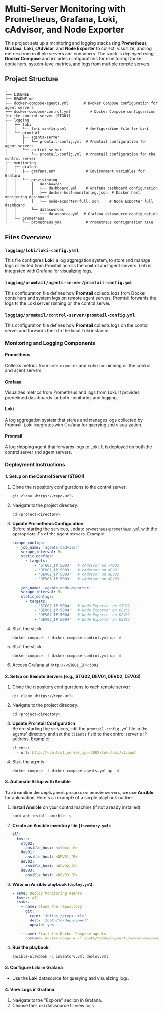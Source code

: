 # Multi-Server Monitoring with Prometheus, Grafana, Loki, cAdvisor, and Node Exporter

This project sets up a monitoring and logging stack using **Prometheus**, **Grafana**, **Loki**, **cAdvisor**, and **Node Exporter** to collect, visualize, and log metrics from multiple servers and containers. The stack is deployed using **Docker Compose** and includes configurations for monitoring Docker containers, system-level metrics, and logs from multiple remote servers.

## Project Structure

```
.
├── LICENSE
├── README.md
├── docker-compose-agents.yml       # Docker Compose configuration for agent servers
├── docker-compose-control.yml         # Docker Compose configuration for the control server (STG01)
├── logging
│   ├── loki
│   │   └── loki-config.yaml         # Configuration file for Loki
│   └── promtail
│       ├── agents-server
│       │   └── promtail-config.yml  # Promtail configuration for agent servers
│       └── control-server
│           └── promtail-config.yml  # Promtail configuration for the control server
├── monitoring
│   ├── grafana
│   │   ├── grafana.env              # Environment variables for Grafana
│   │   └── provisioning
│   │       ├── dashboards
│   │       │   ├── dashboard.yml    # Grafana dashboard configuration
│   │       │   ├── docker-host-monitoring.json  # Docker host monitoring dashboard
│   │       │   └── node-exporter-full.json     # Node Exporter full dashboard
│   │       └── datasources
│   │           └── datasource.yml  # Grafana datasource configuration
│   └── prometheus
│       └── prometheus.yml           # Prometheus configuration file
```

## Files Overview

### `logging/loki/loki-config.yaml`
This file configures **Loki**, a log aggregation system, to store and manage logs collected from Promtail across the control and agent servers. Loki is integrated with Grafana for visualizing logs.

### `logging/promtail/agents-server/promtail-config.yml`
This configuration file defines how **Promtail** collects logs from Docker containers and system logs on remote agent servers. Promtail forwards the logs to the Loki server running on the control server.

### `logging/promtail/control-server/promtail-config.yml`
This configuration file defines how **Promtail** collects logs on the control server and forwards them to the local Loki instance.

### Monitoring and Logging Components

#### **Prometheus**
Collects metrics from `node-exporter` and `cAdvisor` running on the control and agent servers.

#### **Grafana**
Visualizes metrics from Prometheus and logs from Loki. It provides predefined dashboards for both monitoring and logging.

#### **Loki**
A log aggregation system that stores and manages logs collected by Promtail. Loki integrates with Grafana for querying and visualization.

#### **Promtail**
A log shipping agent that forwards logs to Loki. It is deployed on both the control server and agent servers.

### Deployment Instructions

#### 1. Setup on the Control Server (STG01)

1. Clone the repository configurations to the control server:
   ```bash
   git clone <https://repo-url>
   ```
2. Navigate to the project directory:
   ```bash
   cd <project-directory>
   ```
3. **Update Prometheus Configuration**:  
   Before starting the services, update `prometheus/prometheus.yml` with the appropriate IPs of the agent servers. Example:

   ```yaml
   scrape_configs:
     - job_name: 'agents-cadvisor'
       scrape_interval: 5s
       static_configs:
         - targets:
             - 'STG02_IP:5003'   # cAdvisor on STG02
             - 'DEV01_IP:5003'   # cAdvisor on DEV01
             - 'DEV02_IP:5003'   # cAdvisor on DEV02
             - 'DEV03_IP:5003'   # cAdvisor on DEV03

     - job_name: 'agents-node-exporter'
       scrape_interval: 5s
       static_configs:
         - targets:
             - 'STG02_IP:5004'   # Node Exporter on STG02
             - 'DEV01_IP:5004'   # Node Exporter on DEV01
             - 'DEV02_IP:5004'   # Node Exporter on DEV02
             - 'DEV03_IP:5004'   # Node Exporter on DEV03
   ```
4. Start the stack:
   ```bash
   docker-compose -f docker-compose-control.yml up -d
5. Start the stack:
   ```bash
   docker-compose -f docker-compose-control.yml up -d
   ```
6. Access Grafana at `http://<STG01_IP>:5001`.

#### 2. Setup on Remote Servers (e.g., STG02, DEV01, DEV02, DEV03)

1. Clone the repository configurations to each remote server:
   ```bash
   git clone <https://repo-url>
   ```
2. Navigate to the project directory:
   ```bash
   cd <project-directory>
   ```
3. **Update Promtail Configuration**:  
   Before starting the services, edit the `promtail-config.yml` file in the agents' directory and set the `clients` field to the control server's IP address. Example:

   ```yaml
   clients:
     - url: http://<control_server_ip>:5002/loki/api/v1/push
   ```
4. Start the agents:
   ```bash
   docker-compose -f docker-compose-agents.yml up -d
   ```

#### 3. Automate Setup with Ansible

To streamline the deployment process on remote servers, we use **Ansible** for automation. Here's an example of a simple playbook outline:

1. **Install Ansible** on your control machine (if not already installed):
   ```bash
   sudo apt install ansible -y
   ```

2. **Create an Ansible inventory file (`inventory.yml`)**:
   ```yaml
   all:
     hosts:
       stg02:
         ansible_host: <STG02_IP>
       dev01:
         ansible_host: <DEV01_IP>
       dev02:
         ansible_host: <DEV02_IP>
       dev03:
         ansible_host: <DEV03_IP>
   ```

3. **Write an Ansible playbook (`deploy.yml`)**:
   ```yaml
   - name: Deploy Monitoring Agents
     hosts: all
     tasks:
       - name: Clone the repository
         git:
           repo: '<https://repo-url>'
           dest: '/path/to/deployment'
           update: yes

       - name: Start the Docker Compose agents
         command: docker-compose -f /path/to/deployment/docker-compose-agents.yml up -d
   ```

4. **Run the playbook**:
   ```bash
   ansible-playbook -i inventory.yml deploy.yml
   ```

#### 3. Configure Loki in Grafana

- Use the **Loki** datasource for querying and visualizing logs.

#### 4. View Logs in Grafana

1. Navigate to the "Explore" section in Grafana.
2. Choose the Loki datasource to view logs.
